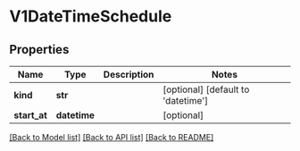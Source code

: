 # V1DateTimeSchedule

## Properties
Name | Type | Description | Notes
------------ | ------------- | ------------- | -------------
**kind** | **str** |  | [optional] [default to 'datetime']
**start_at** | **datetime** |  | [optional] 

[[Back to Model list]](../README.md#documentation-for-models) [[Back to API list]](../README.md#documentation-for-api-endpoints) [[Back to README]](../README.md)


